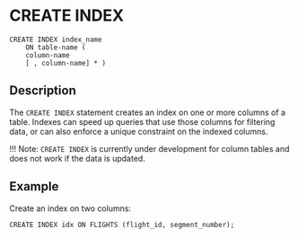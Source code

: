 # CREATE INDEX

```no-highlight
CREATE INDEX index_name
    ON table-name (
    column-name 
    [ , column-name] * ) 
```

## Description

The `CREATE INDEX` statement creates an index on one or more columns of a table. Indexes can speed up queries that use those columns for filtering data, or can also enforce a unique constraint on the indexed columns.

!!! Note:
	`CREATE INDEX` is currently under development for column tables and does not work if the data is updated.

## Example

Create an index on two columns:

```no-highlight
CREATE INDEX idx ON FLIGHTS (flight_id, segment_number);
```

